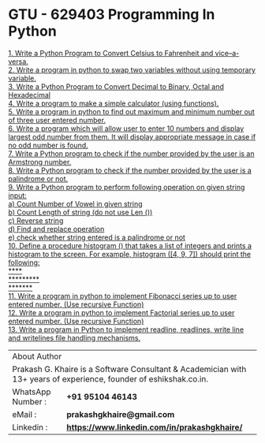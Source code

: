# GTU - 629403 Programming In Python
<a href="https://github.com/prakashgkhaire/GTU-629403ProgrammingInPython/blob/main/CelsiustoFahrenheit.py">1. Write a Python Program to Convert Celsius to Fahrenheit and vice–a-versa.</a><br>
<a href="https://github.com/prakashgkhaire/GTU-629403ProgrammingInPython/blob/main/SwapTwoVariables.py">2. Write a program in python to swap two variables without using temporary variable.</a><br>
<a href="https://github.com/prakashgkhaire/GTU-629403ProgrammingInPython/blob/main/ConvertDecBinOctHex.py">3. Write a Python Program to Convert Decimal to Binary, Octal and Hexadecimal</a><br>
<a href="">4. Write a program to make a simple calculator (using functions).</a><br>
<a href="">5. Write a program in python to find out maximum and minimum number out of three 
user entered number.</a><br>
<a href="">6. Write a program which will allow user to enter 10 numbers and display largest odd 
number from them. It will display appropriate message in case if no odd number is 
found.</a><br>
<a href="">7. Write a Python program to check if the number provided by the user is an Armstrong 
number.</a><br>
<a href="">8. Write a Python program to check if the number provided by the user is a palindrome or 
not.</a><br>
<a href="">9. Write a Python program to perform following operation on given string input:<br>
<t>a) Count Number of Vowel in given string<br>
b) Count Length of string (do not use Len ())<br>
c) Reverse string<br>
d) Find and replace operation<br>
e) check whether string entered is a palindrome or not</a><br>
<a href="">10. Define a procedure histogram () that takes a list of integers and prints a histogram to the 
screen. For example, histogram ([4, 9, 7]) should print the following:<br>
****<br>
*********<br>
*******</a><br>
<a href="">11. Write a program in python to implement Fibonacci series up to user entered number. 
(Use recursive Function)</a><br>
<a href="">12. Write a program in python to implement Factorial series up to user entered number. 
(Use recursive Function)</a><br>
<a href="">13. Write a program in Python to implement readline, readlines, write line and writelines 
file handling mechanisms.</a><br>
 
 
 <table>
  <tr>
      <td colspan="2">
        About Author
      </td>
  </tr>
  <tr>
    <td  colspan="2">Prakash G. Khaire is a Software Consultant & Academician with 13+ years of experience, founder of eshikshak.co.in.</td>
  </tr>
    <tr>
    <td>WhatsApp Number : </td>
     <td><b>+91 95104 46143</b></td>
  </tr>
   </tr>
   <tr>
    <td>eMail : </td>
     <td><b>prakashgkhaire@gmail.com</b></td>
  </tr>
   <tr>
    <td>Linkedin :</td>
     <td><b><a href="https://www.linkedin.com/in/prakashgkhaire/" alt="prakashgkhaire">https://www.linkedin.com/in/prakashgkhaire/</b></td>
  </tr>
  </table>
